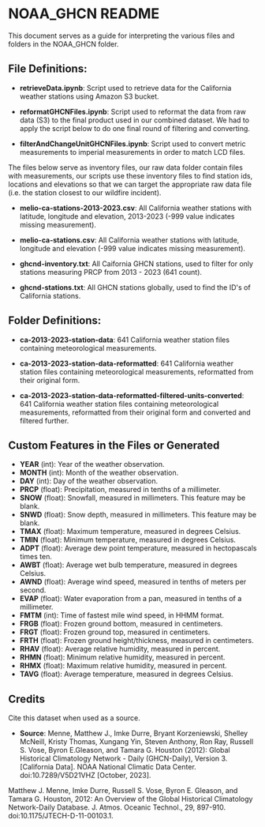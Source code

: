 # NOAA_GHCN README

This document serves as a guide for interpreting the various files and folders in the NOAA_GHCN folder.

## File Definitions:

- **retrieveData.ipynb**: Script used to retrieve data for the California weather stations using Amazon S3 bucket.

- **reformatGHCNFiles.ipynb**: Script used to reformat the data from raw data (S3) to the final product used in our combined dataset. We had to apply the script below to do one final round of filtering and converting. 

- **filterAndChangeUnitGHCNFiles.ipynb**: Script used to convert metric measurements to imperial measurements in order to match LCD files. 

The files below serve as inventory files, our raw data folder contain files with measurements, our scripts use these inventory files to find station ids, locations and elevations so that we can target the appropriate raw data file (i.e. the station closest to our wildfire incident).

- **melio-ca-stations-2013-2023.csv**: All California weather stations with latitude, longitude and elevation, 2013-2023 (-999 value indicates missing measurement). 

- **melio-ca-stations.csv**: All California weather stations with latitude, longitude and elevation (-999 value indicates missing measurement).

- **ghcnd-inventory.txt**: All Caifornia GHCN stations, used to filter for only stations measuring PRCP from 2013 - 2023 (641 count).

- **ghcnd-stations.txt**: All GHCN stations globally, used to find the ID's of California stations.


## Folder Definitions:

- **ca-2013-2023-station-data**: 641 California weather station files containing meteorological measurements.

- **ca-2013-2023-station-data-reformatted**: 641 California weather station files containing meteorological measurements, reformatted from their original form.

- **ca-2013-2023-station-data-reformatted-filtered-units-converted**: 641 California weather station files containing meteorological measurements, reformatted from their original form and converted and filtered further.


## Custom Features in the Files or Generated

- **YEAR** (int): Year of the weather observation.
- **MONTH** (int): Month of the weather observation.
- **DAY** (int): Day of the weather observation.
- **PRCP** (float): Precipitation, measured in tenths of a millimeter.
- **SNOW** (float): Snowfall, measured in millimeters. This feature may be blank.
- **SNWD** (float): Snow depth, measured in millimeters. This feature may be blank.
- **TMAX** (float): Maximum temperature, measured in degrees Celsius.
- **TMIN** (float): Minimum temperature, measured in degrees Celsius.
- **ADPT** (float): Average dew point temperature, measured in hectopascals times ten.
- **AWBT** (float): Average wet bulb temperature, measured in degrees Celsius.
- **AWND** (float): Average wind speed, measured in tenths of meters per second.
- **EVAP** (float): Water evaporation from a pan, measured in tenths of a millimeter.
- **FMTM** (int): Time of fastest mile wind speed, in HHMM format.
- **FRGB** (float): Frozen ground bottom, measured in centimeters.
- **FRGT** (float): Frozen ground top, measured in centimeters.
- **FRTH** (float): Frozen ground height/thickness, measured in centimeters.
- **RHAV** (float): Average relative humidity, measured in percent.
- **RHMN** (float): Minimum relative humidity, measured in percent.
- **RHMX** (float): Maximum relative humidity, measured in percent.
- **TAVG** (float): Average temperature, measured in degrees Celsius.


## Credits

Cite this dataset when used as a source.

- **Source**: 
Menne, Matthew J., Imke Durre, Bryant Korzeniewski, Shelley McNeill, Kristy Thomas, Xungang Yin, Steven Anthony, Ron Ray, Russell S. Vose, Byron E.Gleason, and Tamara G. Houston (2012): Global Historical Climatology Network - Daily (GHCN-Daily), Version 3. [California Data]. NOAA National Climatic Data Center. doi:10.7289/V5D21VHZ [October, 2023].

Matthew J. Menne, Imke Durre, Russell S. Vose, Byron E. Gleason, and Tamara G. Houston, 2012: An Overview of the Global Historical Climatology Network-Daily Database. J. Atmos. Oceanic Technol., 29, 897-910. doi:10.1175/JTECH-D-11-00103.1.
